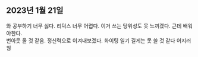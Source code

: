## **2023년 1월 21일**

와 공부하기 너무 싫다. 리덕스 너무 어렵다. 이거 쓰는 당위성도 못 느끼겠다. 근데 배워야한다.  
번아웃 올 것 같음. 정신력으로 이겨내보겠다. 화이팅 일기 길게는 못 쓸 것 같다 어지러웡
